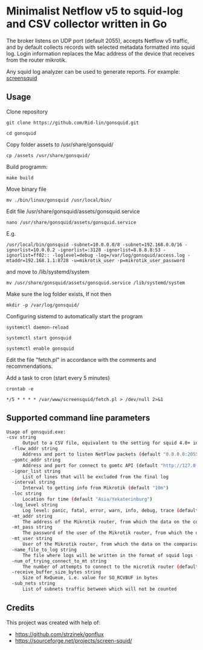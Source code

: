 # Minimalist Netflow v5 to squid-log and CSV collector written in Go

The broker listens on UDP port (default 2055), accepts Netflow v5 traffic, and by default collects records with selected metadata formatted into squid log. Login information replaces the Mac address of the device that receives from the router mikrotik.

Any squid log analyzer can be used to generate reports. For example: [screensquid](https://sourceforge.net/projects/screen-squid/)

## Usage

Clone repository

`git clone https://github.com/Rid-lin/gonsquid.git`

`cd gonsquid`

Copy folder assets to /usr/share/gonsquid/

`cp /assets /usr/share/gonsquid/`

Build programm:

`make build`

Move binary file

`mv ./bin/linux/gonsquid /usr/local/bin/`

Edit file /usr/share/gonsquid/assets/gonsquid.service

`nano /usr/share/gonsquid/assets/gonsquid.service`

E.g.

`/usr/local/bin/gonsquid -subnet=10.0.0.0/8 -subnet=192.168.0.0/16 -ignorlist=10.0.0.2 -ignorlist=:3128 -ignorlist=8.8.8.8:53 -ignorlist=ff02:: -loglevel=debug -log=/var/log/gonsquid/access.log -mtaddr=192.168.1.1:8728 -u=mikrotik_user -p=mikrotik_user_password`

and move to /lib/systemd/system

`mv /usr/share/gonsquid/assets/gonsquid.service /lib/systemd/system`

Make sure the log folder exists, If not then

`mkdir -p /var/log/gonsquid/`

Configuring sistemd to automatically start the program

`systemctl daemon-reload`

`systemctl start gonsquid`

`systemctl enable gonsquid`

Edit the file "fetch.pl" in accordance with the comments and recommendations.

Add a task to cron (start every 5 minutes)

`crontab -e`

`*/5 * * * * /var/www/screensquid/fetch.pl > /dev/null 2>&1`

## Supported command line parameters

```bash
Usage of gonsquid.exe:
-csv string
      Output to a CSV file, equivalent to the setting for squid 4.0+ in squid.conf 'logformat csv %{%Y|%b|%d|%H|%M|%S|%z}tl|%tr|%st|%>a|%>A|%>p|%>eui|%<a|%<p|%ru|%Ss|%03>Hs|%rm|%[un|%Sh/%<a|%mt' (default "false")
  -flow_addr string
      Address and port to listen NetFlow packets (default "0.0.0.0:2055")
  -gomtc_addr string
      Address and port for connect to gomtc API (default "http://127.0.0.1:3034")
  -ignor_list string
      List of lines that will be excluded from the final log
  -interval string
      Interval to getting info from Mikrotik (default "10m")
  -loc string
      Location for time (default "Asia/Yekaterinburg")
  -log_level string
      Log level: panic, fatal, error, warn, info, debug, trace (default "info")
  -mt_addr string
      The address of the Mikrotik router, from which the data on the comparison of the MAC address and IP address is taken
  -mt_pass string
      The password of the user of the Mikrotik router, from which the data on the comparison of the mac-address and IP-address is taken
  -mt_user string
      User of the Mikrotik router, from which the data on the comparison of the MAC address and IP address is taken
  -name_file_to_log string
      The file where logs will be written in the format of squid logs (default "access.log")
  -num_of_trying_connect_to_mt string
      The number of attempts to connect to the microtik router (default "10")
  -receive_buffer_size_bytes string
      Size of RxQueue, i.e. value for SO_RCVBUF in bytes
  -sub_nets string
      List of subnets traffic between which will not be counted
```

## Credits

This project was created with help of:

* <https://github.com/strzinek/gonflux>
* <https://sourceforge.net/projects/screen-squid/>
